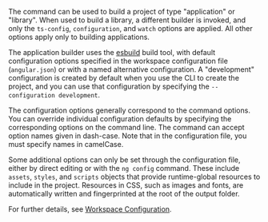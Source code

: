 The command can be used to build a project of type "application" or "library".
When used to build a library, a different builder is invoked, and only the `ts-config`, `configuration`, and `watch` options are applied.
All other options apply only to building applications.

The application builder uses the [esbuild](https://esbuild.github.io/) build tool, with default configuration options specified in the workspace configuration file (`angular.json`) or with a named alternative configuration.
A "development" configuration is created by default when you use the CLI to create the project, and you can use that configuration by specifying the `--configuration development`.

The configuration options generally correspond to the command options.
You can override individual configuration defaults by specifying the corresponding options on the command line.
The command can accept option names given in dash-case.
Note that in the configuration file, you must specify names in camelCase.

Some additional options can only be set through the configuration file,
either by direct editing or with the `ng config` command.
These include `assets`, `styles`, and `scripts` objects that provide runtime-global resources to include in the project.
Resources in CSS, such as images and fonts, are automatically written and fingerprinted at the root of the output folder.

For further details, see [Workspace Configuration](guide/workspace-config).
